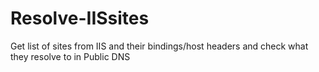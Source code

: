 # Resolve-IISsites
Get list of sites from IIS and their bindings/host headers and check what they resolve to in Public DNS
